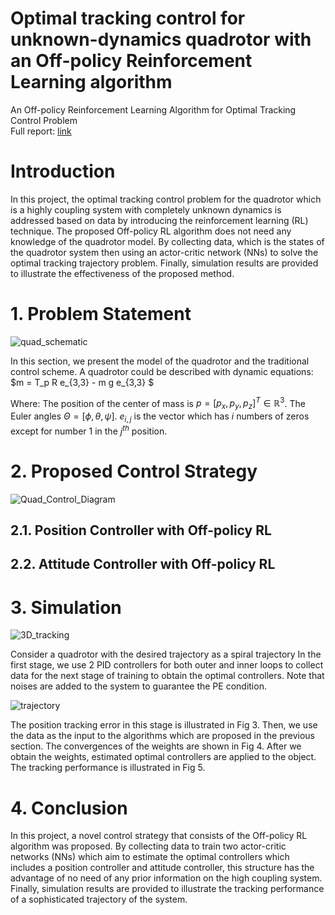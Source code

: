 # Optimal tracking control for unknown-dynamics quadrotor with an Off-policy Reinforcement Learning algorithm
An Off-policy Reinforcement Learning Algorithm for Optimal Tracking Control Problem       
Full report: [link](https://drive.google.com/drive/folders/1LOUQExAoRkOGeKZ26fC8hELxbSGDK5ZK)
# Introduction
In this project, the optimal tracking control problem for the quadrotor which is a highly coupling system with completely unknown dynamics is addressed based on data by introducing the
reinforcement learning (RL) technique. The proposed Off-policy RL algorithm does not need any
knowledge of the quadrotor model. By collecting data, which is the states of the quadrotor system then
using an actor-critic network (NNs) to solve the optimal tracking trajectory problem. Finally,
simulation results are provided to illustrate the effectiveness of the proposed method.

# 1. Problem Statement
![quad_schematic](https://github.com/duongdinhph/OTCP_Quad/assets/56771011/9de3f13d-e145-4d17-8df4-7d9a2c6e777b)

In this section, we present the model of the quadrotor and the traditional control scheme. A quadrotor could be described with dynamic equations: $m = T_p R e_{3,3} - m g e_{3,3} $

Where: 
The position of the center of mass is $p = [p_x,p_y,p_z]^T \in \mathbb{R}^3$. The Euler angles $\Theta = [\phi, \theta, \psi]$. $e_{i,j}$ is the vector which has $i$ numbers of zeros except for number 1 in the $j^{th}$ position.

# 2. Proposed Control Strategy
![Quad_Control_Diagram](https://github.com/duongdinhph/OTCP_Quad/assets/56771011/306f37f3-1ca5-46a6-9e22-f797f3e7797e)
  ## 2.1. Position Controller with Off-policy RL
  
  ## 2.2. Attitude Controller with Off-policy RL
  
# 3. Simulation
![3D_tracking](https://github.com/duongdinhph/OTCP_Quad/assets/56771011/af2a8f56-eb79-42a8-b9a3-ebe06947d5d0)

Consider a quadrotor with the desired trajectory as a spiral trajectory
In the first stage, we use 2 PID controllers for both outer and inner loops to collect data for the next
stage of training to obtain the optimal controllers. Note that noises are added to the system to guarantee
the PE condition.

![trajectory](https://github.com/duongdinhph/OTCP_Quad/assets/56771011/f897a547-6174-4f9d-89cb-ae739c857a10)

The position tracking error in this stage is illustrated in Fig 3.
Then, we use the data as the input to the algorithms which are proposed in the previous section. The
convergences of the weights are shown in Fig 4.
After we obtain the weights, estimated optimal controllers are applied to the object. The tracking
performance is illustrated in Fig 5.
# 4. Conclusion
In this project, a novel control strategy that consists of the Off-policy RL algorithm was proposed. By
collecting data to train two actor-critic networks (NNs) which aim to estimate the optimal controllers
which includes a position controller and attitude controller, this structure has the advantage of no need
of any prior information on the high coupling system. Finally, simulation results are provided to
illustrate the tracking performance of a sophisticated trajectory of the system.


